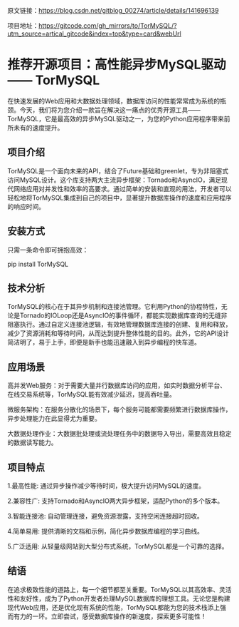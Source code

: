 原文链接：https://blog.csdn.net/gitblog_00274/article/details/141696139

项目地址：https://gitcode.com/gh_mirrors/to/TorMySQL/?utm_source=artical_gitcode&index=top&type=card&webUrl

# 推荐开源项目：高性能异步MySQL驱动 —— TorMySQL

在快速发展的Web应用和大数据处理领域，数据库访问的性能常常成为系统的瓶颈。今天，我们将为您介绍一款旨在解决这一痛点的优秀开源工具——TorMySQL，它是最高效的异步MySQL驱动之一，为您的Python应用程序带来前所未有的速度提升。

## 项目介绍
TorMySQL是一个面向未来的API，结合了Future基础和greenlet，专为非阻塞式访问MySQL设计。这个库支持两大主流异步框架：Tornado和AsyncIO，满足现代网络应用对并发性和效率的高要求。通过简单的安装和直观的用法，开发者可以轻松地将TorMySQL集成到自己的项目中，显著提升数据库操作的速度和应用程序的响应时间。

## 安装方式
只需一条命令即可拥抱高效：

pip install TorMySQL

## 技术分析
TorMySQL的核心在于其异步机制和连接池管理。它利用Python的协程特性，无论是Tornado的IOLoop还是AsyncIO的事件循环，都能实现数据库查询的无缝非阻塞执行。通过自定义连接池逻辑，有效地管理数据库连接的创建、复用和释放，减少了资源消耗和等待时间，从而达到提升整体性能的目的。此外，它的API设计简洁明了，易于上手，即便是新手也能迅速融入到异步编程的快车道。

## 应用场景
高并发Web服务：对于需要大量并行数据库访问的应用，如实时数据分析平台、在线交易系统等，TorMySQL能有效减少延迟，提高吞吐量。

微服务架构：在服务分散化的场景下，每个服务可能都需要频繁进行数据库操作，异步处理能力在此显得尤为重要。

大数据处理作业：大数据批处理或流处理任务中的数据导入导出，需要高效且稳定的数据读写能力。

## 项目特点
1.最高性能: 通过异步操作减少等待时间，极大提升访问MySQL的速度。

2.兼容性广: 支持Tornado和AsyncIO两大异步框架，适配Python的多个版本。

3.智能连接池: 自动管理连接，避免资源泄露，支持空闲连接超时回收。

4.简单易用: 提供清晰的文档和示例，简化异步数据库编程的学习曲线。

5.广泛适用: 从轻量级网站到大型分布式系统，TorMySQL都是一个可靠的选择。

## 结语
在追求极致性能的道路上，每一个细节都至关重要。TorMySQL以其高效率、灵活性和友好性，成为了Python开发者处理MySQL数据库的理想工具。无论您是构建现代Web应用，还是优化现有系统的性能，TorMySQL都能为您的技术栈添上强而有力的一环。立即尝试，感受数据库操作的新速度，探索更多可能性！
